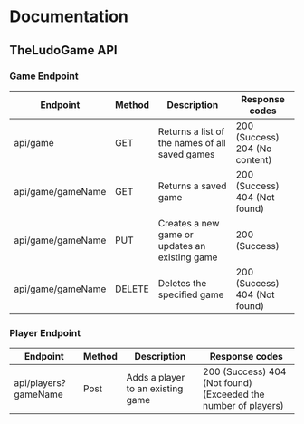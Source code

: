 # Documentation

## TheLudoGame API
### Game Endpoint
| Endpoint              | Method | Description                                                                | Response codes                                                   |
|-----------------------|--------|----------------------------------------------------------------------------|------------------------------------------------------------------|
| api/game             | GET    | Returns a list of the names of all saved games                             | 200 (Success) 204 (No content)                                   |
| api/game/gameName   | GET    | Returns a saved game                                                       | 200 (Success) 404 (Not found)                                    |
| api/game/gameName   | PUT    | Creates a new game or updates an existing game                             | 200 (Success)                                                    |
| api/game/gameName   | DELETE | Deletes the specified game                                                 | 200 (Success) 404 (Not found)                                    |

### Player Endpoint
| Endpoint              | Method | Description                                                                | Response codes                                                   |
|-----------------------|--------|----------------------------------------------------------------------------|------------------------------------------------------------------|
| api/players?gameName | Post   | Adds a player to an existing game                                          | 200 (Success) 404 (Not found) (Exceeded the number of players)   |
